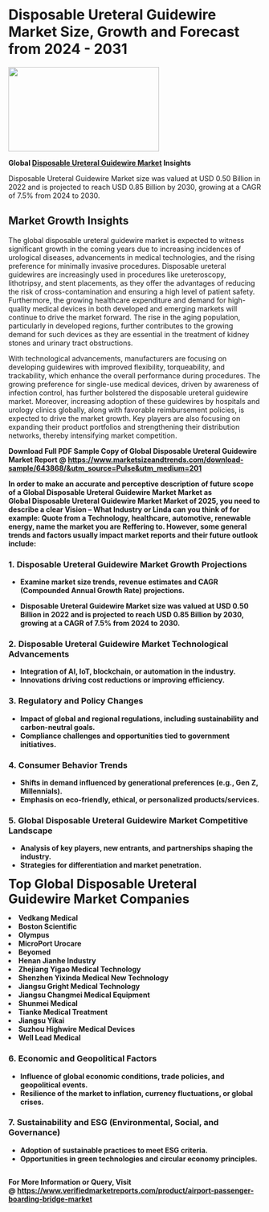 <H1>Disposable Ureteral Guidewire Market Size, Growth and Forecast from 2024 - 2031</H1><img class="aligncenter size-medium wp-image-584254" src="https://thirdeyenews.in/wp-content/uploads/2024/09/Global-Market-Research-300x168.jpeg" alt="" width="300" height="168" /><p><strong>Global&nbsp;<a href="https://www.marketsizeandtrends.com/download-sample/643868/&amp;utm_source=Pulse&amp;utm_medium=201">Disposable Ureteral Guidewire Market</a> Insights</strong></p><p>Disposable Ureteral Guidewire Market size was valued at USD 0.50 Billion in 2022 and is projected to reach USD 0.85 Billion by 2030, growing at a CAGR of 7.5% from 2024 to 2030.</p><p><h2>Market Growth Insights</h2> <p>The global disposable ureteral guidewire market is expected to witness significant growth in the coming years due to increasing incidences of urological diseases, advancements in medical technologies, and the rising preference for minimally invasive procedures. Disposable ureteral guidewires are increasingly used in procedures like ureteroscopy, lithotripsy, and stent placements, as they offer the advantages of reducing the risk of cross-contamination and ensuring a high level of patient safety. Furthermore, the growing healthcare expenditure and demand for high-quality medical devices in both developed and emerging markets will continue to drive the market forward. The rise in the aging population, particularly in developed regions, further contributes to the growing demand for such devices as they are essential in the treatment of kidney stones and urinary tract obstructions.</p> <p><strong></strong></p> <p>With technological advancements, manufacturers are focusing on developing guidewires with improved flexibility, torqueability, and trackability, which enhance the overall performance during procedures. The growing preference for single-use medical devices, driven by awareness of infection control, has further bolstered the disposable ureteral guidewire market. Moreover, increasing adoption of these guidewires by hospitals and urology clinics globally, along with favorable reimbursement policies, is expected to drive the market growth. Key players are also focusing on expanding their product portfolios and strengthening their distribution networks, thereby intensifying market competition.</p> <p><strong></p><p><span class=""><strong>Download Full PDF Sample Copy of Global Disposable Ureteral Guidewire Market Report</strong> @ <a href="https://www.marketsizeandtrends.com/download-sample/643868/&amp;utm_source=Pulse&amp;utm_medium=201" target="_blank">https://www.marketsizeandtrends.com/download-sample/643868/&amp;utm_source=Pulse&amp;utm_medium=201</a></span></p><p>In order to make an accurate and perceptive description of future scope of a Global&nbsp;Disposable Ureteral Guidewire Market Market as Global&nbsp;Disposable Ureteral Guidewire Market Market of 2025, you need to describe a clear Vision &ndash; What Industry or Linda can you think of for example: Quote from a Technology, healthcare, automotive, renewable energy, name the market you are Reffering to. However, some general trends and factors usually impact market reports and their future outlook include:</p><h3>1.&nbsp;<strong>Disposable Ureteral Guidewire Market Growth Projections</strong></h3><ul><li>Examine market size trends, revenue estimates and CAGR (Compounded Annual Growth Rate) projections.</li><li><p>Disposable Ureteral Guidewire Market size was valued at USD 0.50 Billion in 2022 and is projected to reach USD 0.85 Billion by 2030, growing at a CAGR of 7.5% from 2024 to 2030.</p></li></ul><h3>2.&nbsp;<strong>Disposable Ureteral Guidewire Market Technological Advancements</strong></h3><ul><li>Integration of AI, IoT, blockchain, or automation in the industry.</li><li>Innovations driving cost reductions or improving efficiency.</li></ul><h3>3.&nbsp;<strong>Regulatory and Policy Changes</strong></h3><ul><li>Impact of global and regional regulations, including sustainability and carbon-neutral goals.</li><li>Compliance challenges and opportunities tied to government initiatives.</li></ul><h3>4.&nbsp;<strong>Consumer Behavior Trends</strong></h3><ul><li>Shifts in demand influenced by generational preferences (e.g., Gen Z, Millennials).</li><li>Emphasis on eco-friendly, ethical, or personalized products/services.</li></ul><h3>5.&nbsp;<strong>Global Disposable Ureteral Guidewire Market Competitive Landscape</strong></h3><ul><li>Analysis of key players, new entrants, and partnerships shaping the industry.</li><li>Strategies for differentiation and market penetration.</li></ul><p data-pm-slice="1 1 []"><span style="color: inherit; font-family: inherit; font-size: 25px;">Top Global Disposable Ureteral Guidewire Market Companies</span></p><div class="" data-test-id=""><p><li>Vedkang Medical</li><li> Boston Scientific</li><li> Olympus</li><li> MicroPort Urocare</li><li> Beyomed</li><li> Henan Jianhe Industry</li><li> Zhejiang Yigao Medical Technology</li><li> Shenzhen Yixinda Medical New Technology</li><li> Jiangsu Gright Medical Technology</li><li> Jiangsu Changmei Medical Equipment</li><li> Shunmei Medical</li><li> Tianke Medical Treatment</li><li> Jiangsu Yikai</li><li> Suzhou Highwire Medical Devices</li><li> Well Lead Medical</li></p></div><h3>6.&nbsp;<strong>Economic and Geopolitical Factors</strong></h3><ul><li>Influence of global economic conditions, trade policies, and geopolitical events.</li><li>Resilience of the market to inflation, currency fluctuations, or global crises.</li></ul><h3>7.&nbsp;<strong>Sustainability and ESG (Environmental, Social, and Governance)</strong></h3><ul><li>Adoption of sustainable practices to meet ESG criteria.</li><li>Opportunities in green technologies and circular economy principles.</li></ul><h2><strong style="font-size: 14px;">For More Information or Query, Visit @&nbsp;</strong><a style="background-color: #ffffff; font-size: 14px;" href="https://www.marketsizeandtrends.com/report/disposable-ureteral-guidewire-market/" target="_blank">https://www.verifiedmarketreports.com/product/airport-passenger-boarding-bridge-market</a></h2>
